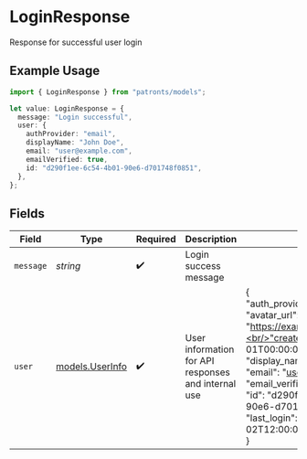 # LoginResponse

Response for successful user login

## Example Usage

```typescript
import { LoginResponse } from "patronts/models";

let value: LoginResponse = {
  message: "Login successful",
  user: {
    authProvider: "email",
    displayName: "John Doe",
    email: "user@example.com",
    emailVerified: true,
    id: "d290f1ee-6c54-4b01-90e6-d701748f0851",
  },
};
```

## Fields

| Field                                                                                                                                                                                                                                                                                 | Type                                                                                                                                                                                                                                                                                  | Required                                                                                                                                                                                                                                                                              | Description                                                                                                                                                                                                                                                                           | Example                                                                                                                                                                                                                                                                               |
| ------------------------------------------------------------------------------------------------------------------------------------------------------------------------------------------------------------------------------------------------------------------------------------- | ------------------------------------------------------------------------------------------------------------------------------------------------------------------------------------------------------------------------------------------------------------------------------------- | ------------------------------------------------------------------------------------------------------------------------------------------------------------------------------------------------------------------------------------------------------------------------------------- | ------------------------------------------------------------------------------------------------------------------------------------------------------------------------------------------------------------------------------------------------------------------------------------- | ------------------------------------------------------------------------------------------------------------------------------------------------------------------------------------------------------------------------------------------------------------------------------------- |
| `message`                                                                                                                                                                                                                                                                             | *string*                                                                                                                                                                                                                                                                              | :heavy_check_mark:                                                                                                                                                                                                                                                                    | Login success message                                                                                                                                                                                                                                                                 |                                                                                                                                                                                                                                                                                       |
| `user`                                                                                                                                                                                                                                                                                | [models.UserInfo](../models/userinfo.md)                                                                                                                                                                                                                                              | :heavy_check_mark:                                                                                                                                                                                                                                                                    | User information for API responses and internal use                                                                                                                                                                                                                                   | {<br/>"auth_provider": "email",<br/>"avatar_url": "https://example.com/avatar.jpg",<br/>"created_at": "2023-01-01T00:00:00",<br/>"display_name": "John Doe",<br/>"email": "user@example.com",<br/>"email_verified": true,<br/>"id": "d290f1ee-6c54-4b01-90e6-d701748f0851",<br/>"last_login": "2023-01-02T12:00:00"<br/>} |